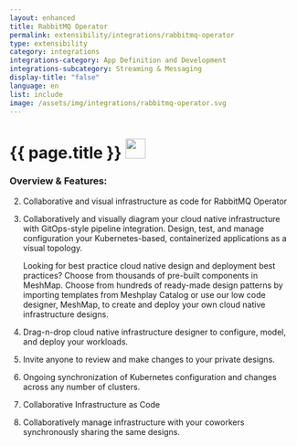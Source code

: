 ```yaml
---
layout: enhanced
title: RabbitMQ Operator
permalink: extensibility/integrations/rabbitmq-operator
type: extensibility
category: integrations
integrations-category: App Definition and Development
integrations-subcategory: Streaming & Messaging
display-title: "false"
language: en
list: include
image: /assets/img/integrations/rabbitmq-operator.svg
---
```


<h1>{{ page.title }} <img src="{{ page.image }}" style="width: 35px; height: 35px;" /></h1>


<!-- This needs replaced with the Category property, not the sub-category.
 #### About:  -->

### Overview & Features:

2. Collaborative and visual infrastructure as code for RabbitMQ Operator

4. 
    Collaboratively and visually diagram your cloud native infrastructure with GitOps-style pipeline integration. Design, test, and manage configuration your Kubernetes-based, containerized applications as a visual topology.



    Looking for best practice cloud native design and deployment best practices? Choose from thousands of pre-built components in MeshMap. Choose from hundreds of ready-made design patterns by importing templates from Meshplay Catalog or use our low code designer, MeshMap, to create and deploy your own cloud native infrastructure designs.



5. Drag-n-drop cloud native infrastructure designer to configure, model, and deploy your workloads.

6. Invite anyone to review and make changes to your private designs.

7. Ongoing synchronization of Kubernetes configuration and changes across any number of clusters.

8. Collaborative Infrastructure as Code

9. Collaboratively manage infrastructure with your coworkers synchronously sharing the same designs.

